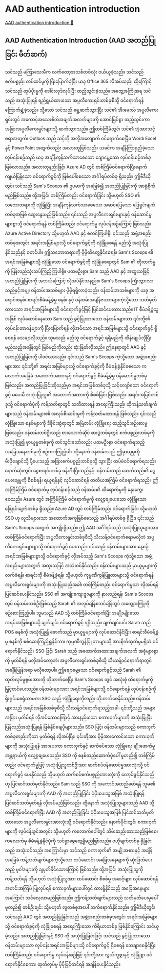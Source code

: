 # AAD authentication introduction

[AAD authentication introduction 🔗](https://www.coursera.org/learn/cybersecurity-identity-and-access-solutions-with-azure-ad/lecture/oJJhs/aad-authentication-introduction)

## AAD Authentication Introduction (AAD အတည်ပြုခြင်း မိတ်ဆက်)

သင်သည် မကြာသေးမီက လက်တော့အသစ်တစ်လုံး ဝယ်ယူခဲ့သည်။ သင်သည် စက်ပစ္စည်း တပ်ဆင်မှုကို ပြီးမြောက်ခဲ့ပြီး ယခု Office 365 လိုအပ်သည်၊ ထို့ကြောင့် သင်သည် ထုပ်ပိုးမှုကို ဒေါင်းလုဒ်လုပ်ပြီး ထည့်သွင်းခဲ့သည်။ အတွေ့အကြုံအရ သင်သည် အသုံးပြုရန် ရည်ရွယ်ထားသော အပ္ပလီကေးရှင်းတစ်ခုစီသို့ ဝင်ရောက်ရန် ကြောက်ရွံ့ခဲ့သည်။ သို့သော် သင်သည် ရှေ့ဆက်သွားပြီး သင်၏ အီးမေးလ် အပ္ပလီကေးရှင်းတွင် အကောင့်အသေးစိတ်အချက်အလက်များကို အောင်မြင်စွာ ထည့်သွင်းကာ အခြားအပ္ပလီကေးရှင်းများသို့ ဆက်သွားသည်။ ဤတစ်ကြိမ်တွင်၊ သင်၏ အံ့အားသင့်စရာအတွက်၊ Outlook သည် သင့်ကို အလိုအလျောက် ဝင်ရောက်စေပြီး၊ Word၊ Excel နှင့် PowerPoint အတွက်လည်း အလားတူဖြစ်သည်။ ယခင်က အချိန်ကြာရှည်ခဲ့သော လုပ်ငန်းစဉ်သည် ယခု အချိန်ကုန်သက်သာစေသော ချောမွေ့သော လုပ်ငန်းစဉ်တစ်ခု ဖြစ်လာသည်။ အလားတူနည်းဖြင့်၊ Azure AD တွင် တစ်ကြိမ်ဝင်ရောက်ပြီးနောက် ကျယ်ပြန့်သော ဝင်ရောက်ခွင့်ကို ဖြစ်ပေါ်စေသော အင်္ဂါရပ်တစ်ခု ရှိသည်။ ဤဗီဒီယိုတွင်၊ သင်သည် Sam's Scoops ၏ ဥပမာကို အခြေခံ၍ အတည်ပြုခြင်းကို အာရုံစိုက်မည်ဖြစ်သည်။ ထို့အပြင်၊ တစ်ကြိမ်တည်း ဝင်ရောက်ခြင်း သို့မဟုတ် SSO ၏ သဘောတရားကို လုံခြုံပြီး အချိန်ကုန်သက်သာစေသော အဆင်ပြေသော ဖြေရှင်းချက်တစ်ခုအဖြစ် ဆွေးနွေးမည်ဖြစ်သည်။ ၎င်းသည် အပ္ပလီကေးရှင်းများနှင့် ဝန်ဆောင်မှုများစွာသို့ ဝင်ရောက်ရန် တစ်ကြိမ်တည်း ဝင်ရောက်မှု လုပ်ငန်းစဉ်ကြောင့် ဖြစ်သည်။ Azure Active Directory သို့မဟုတ် AAD နှင့် စတင်ကြပါစို့၊ ၎င်းသည် အဖွဲ့အစည်းတစ်ခုအတွင်း အရင်းအမြစ်များသို့ ဝင်ရောက်ခွင့်ကို လုံခြုံစေရန် မည်သို့ အသုံးပြုနိုင်သည်နှင့် စတင်ပါ။ ဤသဘောတရားကို ပိုမိုထိတွေ့နိုင်စေရန်၊ Sam's Scoops ၏ အရင်းအမြစ်များသို့ လုံခြုံသော ဝင်ရောက်ခွင့်ကို လုံခြုံစေရာတွင် Sam ၏ တိုးတက်မှုကို ပြန်လည်သုံးသပ်ကြည့်ကြပါစို့။ ပထမဦးစွာ၊ Sam သည် AAD နှင့် အထူးသဖြင့် အတည်ပြုခြင်းကို အဘယ်ကြောင့် လိုအပ်နိုင်သနည်း။ Sam's Scoops ကြီးထွားလာသည်နှင့်အမျှ၊ ဝန်ထမ်းအသစ်များ ပိုမိုရရှိလာခဲ့သည်။ ဝန်ထမ်းအသစ်များကို ယခု အရောင်းစနစ်၊ စာရင်းစီမံခန့်ခွဲမှု စနစ်၊ နှင့် ဝန်ထမ်းအချိန်ဇယားများကဲ့သို့သော သတ်မှတ်ထားသော အရင်းအမြစ်များသို့ ဝင်ရောက်ခွင့်ဖြင့် ပြင်ဆင်ပေးထားသည်။ IT စီမံခန့်ခွဲသူအဖြစ် လုပ်ဆောင်နေသော Sam သည် ခွင့်ပြုထားသော ဝန်ထမ်းများသာ ၎င်းတို့၏ လုပ်ငန်းတာဝန်များကို ပြီးမြောက်ရန် လိုအပ်သော အရင်းအမြစ်များသို့ ဝင်ရောက်ခွင့် ရှိစေရန် သေချာလိုသည်။ သူမသည် မည်သူ ဝင်ရောက်ခွင့် ရရှိမည်ကို ထိန်းချုပ်လိုပြီး မည်သည့်အချိန်တွင် ဖြစ်မည်ကိုလည်း ဆုံးဖြတ်လိုသည်။ ဤနေရာတွင် AAD နှင့် အတည်ပြုခြင်းတို့ ပါဝင်လာသည်။ ၎င်းသည် Sam's Scoops ကဲ့သို့သော အဖွဲ့အစည်းများအား ၎င်းတို့၏ အရင်းအမြစ်များသို့ ဝင်ရောက်ခွင့်ကို စီမံခန့်ခွဲနိုင်စေသော ကလောက်အခြေခံ အထောက်အထားနှင့် ဝင်ရောက်ခွင့် စီမံခန့်ခွဲမှု ဝန်ဆောင်မှုတစ်ခု ဖြစ်သည်။ အတည်ပြုခြင်းဆိုသည်မှာ အရင်းအမြစ်တစ်ခုသို့ သင့်လျော်သော ဝင်ရောက်ခွင့် မပေးမီ အသုံးပြုသူ၏ အထောက်အထားကို စိစစ်ခြင်း ဖြစ်သည်။ အရင်းအမြစ်တစ်ခုသို့ ဝင်ရောက်ပုံကို ကန့်သတ်ရာတွင် သတိထားရန် အရေးကြီးသည်၊ ထိုကန့်သတ်ချက်များသည် ဝန်ထမ်းများ၏ အလုပ်စီးဆင်းမှုကို ကန့်သတ်မထားရန် ဖြစ်သည်။ ၎င်းသည် လုံခြုံသော စနစ်များကို ဒီဇိုင်းဆွဲရာတွင် အမြဲတမ်း လုံခြုံရေး ထည့်သွင်းစဉ်းစားမှု ဖြစ်သည်။ ဝန်ထမ်းတစ်ဦးသည် စားသောက်ဆိုင် စားပွဲတစ်ခုတွင် စက်ပစ္စည်းတစ်ခုကို အသုံးပြု၍ မှာယူမှုတစ်ခုကို တင်သွင်းသော်လည်း ပထမဦးစွာ ဝင်ရောက်ရသည့် အခြေအနေတစ်ခုကို စဉ်းစားကြည့်ပါ။ ထို့နောက် ဝန်ထမ်းသည် ဤမှာယူမှုကို မီးဖိုချောင်သို့ ပို့ပေးသည့် အခြားစက်ပစ္စည်းတစ်ခုသို့ သွားပြီး ထပ်မံဝင်ရောက်ရသည်။ နောက်ဆုံးတွင်၊ ငွေစာရင်းတစ်ခု ဖန်တီးပြီးသည်နှင့်၊ ဝန်ထမ်းသည် ဖောက်သည်၏ ငွေပေးချေမှုကို စိစစ်ရန်၊ ရယူရန်နှင့် လုပ်ဆောင်ရန် တတိယအကြိမ် ဝင်ရောက်ရသည်။ ဤအကြိမ်ကြိမ် ဝင်ရောက်မှု လုပ်ငန်းစဉ်သည် ဝန်ထမ်း၏ ထိရောက်မှုကို နှေးကွေးစေသည်။ Azure တွင် အကြိမ်ကြိမ် ဝင်ရောက်မှုကို လျှော့ချပေးသော လုံခြုံသော ဖြေရှင်းချက်တစ်ခု ရှိသည်။ Azure AD တွင် တစ်ကြိမ်တည်း ဝင်ရောက်ခြင်း သို့မဟုတ် SSO ဟု လူသိများသော အထောက်အကူဖြစ်စေသည့် အင်္ဂါရပ်တစ်ခု ရှိပြီး၊ ၎င်းသည် Sam's Scoops အတွက် အကျိုးရှိသည်။ ဤ AAD အင်္ဂါရပ်သည် အသုံးပြုသူများအား တစ်ကြိမ်ဝင်ရောက်ပြီး အပ္ပလီကေးရှင်းတစ်ခုစီသို့ သီးသန့်ဝင်ရောက်စရာမလိုဘဲ အပ္ပလီကေးရှင်းများစွာသို့ ဝင်ရောက်ခွင့် ပေးသည်။ ၎င်းသည် ဝန်ထမ်းများအား နေ့စဉ် အရင်းအမြစ်များစွာသို့ ဝင်ရောက်ခွင့် လိုအပ်သည့် Sam's Scoops ကဲ့သို့သော အဖွဲ့အစည်းများအတွက် အထူးသဖြင့် အသုံးဝင်နိုင်သည်။ ဝန်ထမ်းများသည် မှာယူမှုများကို လက်ခံရန်၊ စာရင်းကို စီမံခန့်ခွဲရန်၊ သို့မဟုတ် ကုမ္ပဏီကွန်ပြူတာများသို့ ဝင်ရောက်ရန် အပ္ပလီကေးရှင်းများကို အသုံးပြုသည့်အခါ၊ တစ်ကြိမ်တည်း ဝင်ရောက်မှုသာ လိုအပ်ရန် ပြင်ဆင်ပေးနိုင်သည်။ SSO ၏ အကျိုးကျေးဇူးများကို နားလည်ရန်၊ Sam's Scoops တွင် ဝန်ထမ်းတစ်ဦးဖြစ်သည့် Sarah ၏ အလုပ်ချိန်စတင်ချိန်တွင် အတွေ့အကြုံကို စဉ်းစားကြည့်ပါ။ သူမသည် AAD သို့ တစ်ကြိမ်ဝင်ရောက်ပြီး အမျိုးမျိုးသော အရင်းအမြစ်များသို့ ချက်ချင်း ဝင်ရောက်ခွင့် ရရှိသည်။ ချက်ချင်းပင်၊ Sarah သည် POS စနစ်ကို အသုံးပြု၍ ဖောက်သည် မှာယူမှုများကို လုပ်ဆောင်နိုင်ပြီး၊ စာရင်းစီမံခန့်ခွဲမှု စနစ်ကို စစ်ဆေးကြည့်ရှုနိုင်ကာ၊ ကုမ္ပဏီကွန်ပြူတာများသို့ အားစိုက်ထုတ်မှုမရှိဘဲ ဝင်ရောက်နိုင်သည်။ SSO ဖြင့်၊ Sarah သည် အထောက်အထားအချက်အလက် အစုံများစွာကို မှတ်မိရန် မလိုအပ်တော့ဘဲ၊ အပ္ပလီကေးရှင်းတစ်ခုစီသို့ သီးသန့်ဝင်ရောက်ရာတွင် အချိန်ဖြုန်းစရာ မလိုတော့ပါ။ ဤချောမွေ့သော ဝင်ရောက်ခွင့်သည် Sarah ၏ ထုတ်လုပ်မှုစွမ်းအားကို တိုးတက်စေပြီး Sam's Scoops တွင် အလုံးစုံ ထိရောက်မှုကို မြှင့်တင်ပေးသည်။ ဝန်ထမ်းများအား အရင်းအမြစ်များသို့ ဝင်ရောက်ရန် လုပ်ငန်းစဉ်ကို ရိုးရှင်းစေရုံသာမက၊ SSO သည် လုံခြုံရေးကိုလည်း တိုးတက်စေနိုင်သည်။ ဝန်ထမ်းများသည် အရင်းအမြစ်တစ်ခုစီသို့ သီးသန့်ဝင်ရောက်ရသည့်အခါ၊ ၎င်းတို့သည် အများအပြား မှတ်မိရန် လိုအပ်သောကြောင့် အားနည်းသော စကားဝှက်များကို အသုံးပြုပြီး ပြန်လည်အသုံးပြုရန် ဖြစ်နိုင်ချေပိုများသည်။ SSO ဖြင့်၊ ဝန်ထမ်းများသည် စကားဝှက်တစ်ခုတည်းကိုသာ မှတ်မိရန် လိုအပ်ပြီး၊ ၎င်းတို့အား ပိုမိုအားကောင်းသော စကားဝှက်များကို အသုံးပြုရန် အားပေးကာ စကားဝှက်နှင့် ဆက်စပ်သော လုံခြုံရေး ချိုးဖောက်မှု အန္တရာယ်ကို လျှော့ချပေးသည်။ SSO ကို စနစ်တည်ဆောက်ပုံပေါ် မူတည်၍ တစ်ကြိမ်တည်း ဝင်ရောက်မှုဖြင့် အသုံးပြုသူတစ်ဦးအား ဆက်စပ်ဝန်ဆောင်မှုအားလုံးသို့ ဝင်ရောက်ခွင့် ပေးနိုင်သည် သို့မဟုတ် ဆက်စပ်စက်ပစ္စည်းအားလုံးကို လော့ခ်ဖွင့်နိုင်သည်ဟု ပြင်ဆင်သတ်မှတ်နိုင်သည်။ Sam သည် SSO ကို အကောင်အထည်ဖော်ရန် သူမ၏ အပ္ပလီကေးရှင်းများကို AAD ကို အတည်ပြုခြင်း ပံ့ပိုးပေးသူအဖြစ် အသုံးပြုရန် ပြင်ဆင်သတ်မှတ်ရန် လိုအပ်မည်ဖြစ်သည်။ ထို့နောက် အသုံးပြုသူများသည် AAD သို့ တစ်ကြိမ်ဝင်ရောက်ပြီး AAD ကို အတည်ပြုခြင်း ပံ့ပိုးပေးသူအဖြစ် ပြင်ဆင်သတ်မှတ်ထားသော အပ္ပလီကေးရှင်းအားလုံးသို့ ဝင်ရောက်နိုင်သည်။ နောက်ပိုင်းတွင်၊ စကားဝှက်များကို လုပ်ငန်းခွင်အတွင်း သို့မဟုတ် ကလောက်ပေါ်တွင် သိမ်းဆည်းထားသည်ဖြစ်စေ၊ ကလောက်မှ စီမံခန့်ခွဲနိုင်ပုံကို သင်ရှာဖွေတွေ့ရှိမည်ဖြစ်သည်။ ဗဟိုချက်တစ်ခု ရှိခြင်းသည် အသုံးဝင်သည်၊ အကြောင်းမှာ သင်သည် စကားဝှက်၏ အမျိုးအစားနှင့် အချိန်အခြေခံ ကန့်သတ်ချက်များကဲ့သို့သော ထပ်ဆောင်း အခြေအနေများကို ဆုံးဖြတ်ပေးသည့် မူဝါဒများကို ချမှတ်နိုင်သောကြောင့် ဖြစ်သည်။ ထို့အပြင်၊ အသုံးပြုသူကို ကန့်သတ်ရန် သို့မဟုတ် အသုံးပြုသူအား ထပ်ဆောင်း စိစစ်မှု အဆင့်များ လုပ်ဆောင်ရန် အတင်းအကြပ် ပြုလုပ်ရန် စကားဝှက်များပေါ်တွင် ထားရှိနိုင်သည့် အခြေအနေများအကြောင်း သင်လေ့လာမည်ဖြစ်သည်။ ဤကန့်သတ်ချက်များသည် သတ်မှတ်ပေးမှုပေါ် မူတည်၍ တစ်ဦးချင်း သို့မဟုတ် လူတစ်စုအပေါ် သက်ရောက်နိုင်သည်။ ဤဗီဒီယိုတွင်၊ သင်သည် AAD တွင် အတည်ပြုခြင်းသည် အဖွဲ့အစည်းတစ်ခုအတွင်း အရင်းအမြစ်များသို့ ဝင်ရောက်ခွင့်ကို လုံခြုံစေရန် အရေးကြီးသော ကိရိယာတစ်ခု ဖြစ်နိုင်ကြောင်း သင်ယူခဲ့သည်။ အတည်ပြုခြင်းနှင့် SSO ကို အသုံးပြုခြင်းဖြင့်၊ သင်သည် ခွင့်ပြုထားသော ဝန်ထမ်းများသာ လုပ်ငန်းအရင်းအမြစ်များသို့ ဝင်ရောက်ခွင့် ရှိစေရန် သေချာစေနိုင်ပြီး၊ တစ်ကြိမ်တည်း ဝင်ရောက်မှု လုပ်ငန်းစဉ်ဖြင့် ၎င်းတို့အား လွယ်ကူစွာနှင့် လုံခြုံစွာ ဝင်ရောက်နိုင်စေကာ၊ ထုတ်လုပ်မှု ပိုမိုမြှင့်တင်ရန် အချိန်ပေးနိုင်သည်။
